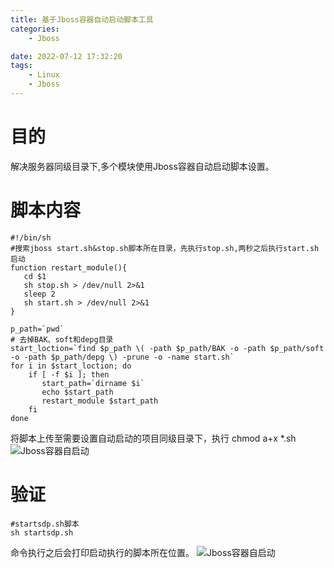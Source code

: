 ```yaml
---
title: 基于Jboss容器自动启动脚本工具
categories:
	- Jboss

date: 2022-07-12 17:32:20
tags: 
	- Linux
	- Jboss
---
```

<!-- toc -->

# <span id="inline-blue">目的</span>
解决服务器同级目录下,多个模块使用Jboss容器自动启动脚本设置。
# <span id="inline-blue">脚本内容</span>
```shell
#!/bin/sh
#搜索jboss start.sh&stop.sh脚本所在目录，先执行stop.sh,两秒之后执行start.sh启动
function restart_module(){
   cd $1
   sh stop.sh > /dev/null 2>&1
   sleep 2
   sh start.sh > /dev/null 2>&1
}

p_path=`pwd`
# 去掉BAK、soft和depg目录
start_loction=`find $p_path \( -path $p_path/BAK -o -path $p_path/soft  -o -path $p_path/depg \) -prune -o -name start.sh`
for i in $start_loction; do
    if [ -f $i ]; then
       start_path=`dirname $i`
       echo $start_path
       restart_module $start_path
    fi
done
```
将脚本上传至需要设置自动启动的项目同级目录下，执行 chmod a+x *.sh
![Jboss容器自启动](/images/Jboss/Jboss_20220712_001.png)


# <span id="inline-blue">验证</span>
```shell
#startsdp.sh脚本
sh startsdp.sh
```
命令执行之后会打印启动执行的脚本所在位置。
![Jboss容器自启动](/images/Jboss/Jboss_20220712_002.png)


